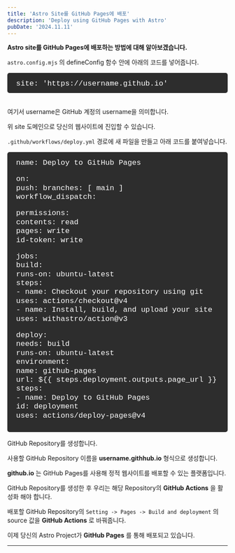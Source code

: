 ```yaml
---
title: 'Astro Site를 GitHub Pages에 배포'
description: 'Deploy using GitHub Pages with Astro'
pubDate: '2024.11.11'
---
```


**Astro site를 GitHub Pages에 배포하는 방법에 대해 알아보겠습니다.**

`astro.config.mjs` 의 defineConfig 함수 안에 아래의 코드를 넣어줍니다.

<div class="terminal">
site: 'https://username.github.io'
</div>

<br>
여기서 username은 GitHub 계정의 username을 의미합니다.

위 site 도메인으로 당신의 웹사이트에 진입할 수 있습니다.

`.github/workflows/deploy.yml` 경로에 새 파일을 만들고 아래 코드를 붙여넣습니다.

<div class="terminal">
name: Deploy to GitHub Pages

on:  
push:
branches: [ main ]  
workflow_dispatch:

permissions:  
contents: read  
pages: write  
id-token: write

jobs:  
build:  
runs-on: ubuntu-latest  
steps:  
\- name: Checkout your repository using git  
uses: actions/checkout@v4  
\- name: Install, build, and upload your site  
uses: withastro/action@v3

deploy:  
needs: build  
runs-on: ubuntu-latest  
environment:  
 name: github-pages  
 url: ${{ steps.deployment.outputs.page_url }}  
steps:  
 \- name: Deploy to GitHub Pages  
 id: deployment  
 uses: actions/deploy-pages@v4

</div>

GitHub Repository를 생성합니다.

사용할 GitHub Repository 이름을 **username.githhub.io** 형식으로 생성합니다.

**github.io** 는 GitHub Pages를 사용해 정적 웹사이트를 배포할 수 있는 플랫폼입니다.

GitHub Repository를 생성한 후 우리는 해당 Repository의 **GitHub Actions** 을 활성화 해야 합니다.

배포할 GitHub Repository의 `Setting -> Pages -> Build and deployment` 의 source 값을 **GitHub Actions** 로 바꿔줍니다.

이제 당신의 Astro Project가 **GitHub Pages** 를 통해 배포되고 있습니다.

---

<style>
h1 {
    font-size: 2em;
    margin-bottom: 20px;
}


.terminal {
    background-color: #2d2d2d; 
    color: #ffffff; 
    padding: 15px 10px 10px 20px;
    border-radius: 5px;
    font-family: 'Courier New', monospace;
    font-size: 17px;
    line-height: 1.2;
    overflow-x: auto;
    margin: 15px 0;
}
</style>

<script src="https://utteranc.es/client.js"
        repo="tjsgh1217/tjsgh1217.github.io"
        issue-term="pathname"
        theme="github-light"
        crossorigin="anonymous"
        async>
</script>
